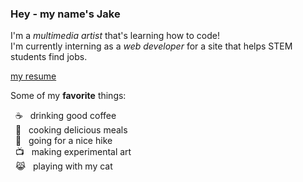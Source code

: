 ### Hey - my name's Jake

I'm a *multimedia artist* that's learning how to code!  
I'm currently interning as a *web developer* for a site that helps STEM students find jobs.  

[my resume](https://jakebytes.github.io/jakebytes/)  

Some of my **favorite** things: 
<p> &nbsp ☕ &nbsp drinking good coffee <br>
    &nbsp 🍝 &nbsp cooking delicious meals <br>
    &nbsp 🥾 &nbsp going for a nice hike <br>
    &nbsp 📺 &nbsp making experimental art <br>
    &nbsp 😹 &nbsp playing with my cat <br>
</p>
